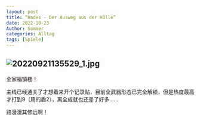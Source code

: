 ```yaml
---
layout: post
title: “Hades - Der Ausweg aus der Hölle”
date: 2022-10-23
Author: Sommer
categories: Alltag
tags: [Spiele]
--- 
```



![20220921135529_1.jpg](https://s2.loli.net/2022/10/31/oqJfQpSA21RYTF4.jpg)
---
<font style="background:#fcf2f4">全家福镇楼！</font>

主线已经通关了才想着来开个记录贴，目前全武器形态已完全解锁，但是热度最高才打到9（用的盾2），离全成就也还差了好多……

路漫漫其修远啊！
